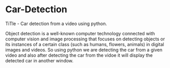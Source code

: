 # Car-Detection
TiTle - Car detection from a video using python.

Object detection is a well-known computer technology  connected with computer vision and image processing that focuses on detecting objects or its instances of a certain class (such as humans, flowers, animals) in digital images and videos. So using python we are detecting the car from a given video and also after detecting the car from the vidoe it will display the detected car in another window.   
